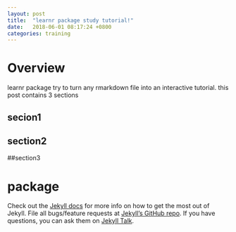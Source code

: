 ```yaml
---
layout: post
title:  "learnr package study tutorial!"
date:   2018-06-01 08:17:24 +0800
categories: training
---
```

# Overview
learnr package try to turn any rmarkdown file into an interactive tutorial.
this post contains 3 sections

## secion1

## section2

##section3

# package

Check out the [Jekyll docs][jekyll-docs] for more info on how to get the most out of Jekyll. File all bugs/feature requests at [Jekyll’s GitHub repo][jekyll-gh]. If you have questions, you can ask them on [Jekyll Talk][jekyll-talk].

[jekyll-docs]: http://jekyllrb.com/docs/home
[jekyll-gh]:   https://github.com/jekyll/jekyll
[jekyll-talk]: https://talk.jekyllrb.com/
